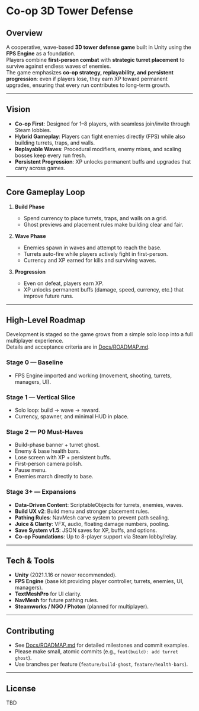 # Co-op 3D Tower Defense

## Overview
A cooperative, wave-based **3D tower defense game** built in Unity using the **FPS Engine** as a foundation.  
Players combine **first-person combat** with **strategic turret placement** to survive against endless waves of enemies.  
The game emphasizes **co-op strategy, replayability, and persistent progression**: even if players lose, they earn XP toward permanent upgrades, ensuring that every run contributes to long-term growth.

---

## Vision
- **Co-op First**: Designed for 1–8 players, with seamless join/invite through Steam lobbies.  
- **Hybrid Gameplay**: Players can fight enemies directly (FPS) while also building turrets, traps, and walls.  
- **Replayable Waves**: Procedural modifiers, enemy mixes, and scaling bosses keep every run fresh.  
- **Persistent Progression**: XP unlocks permanent buffs and upgrades that carry across games.  

---

## Core Gameplay Loop
1. **Build Phase**  
   - Spend currency to place turrets, traps, and walls on a grid.  
   - Ghost previews and placement rules make building clear and fair.  

2. **Wave Phase**  
   - Enemies spawn in waves and attempt to reach the base.  
   - Turrets auto-fire while players actively fight in first-person.  
   - Currency and XP earned for kills and surviving waves.  

3. **Progression**  
   - Even on defeat, players earn XP.  
   - XP unlocks permanent buffs (damage, speed, currency, etc.) that improve future runs.  

---

## High-Level Roadmap
Development is staged so the game grows from a simple solo loop into a full multiplayer experience.  
Details and acceptance criteria are in [Docs/ROADMAP.md](Docs/ROADMAP.md).

### Stage 0 — Baseline
- FPS Engine imported and working (movement, shooting, turrets, managers, UI).  

### Stage 1 — Vertical Slice
- Solo loop: build → wave → reward.  
- Currency, spawner, and minimal HUD in place.  

### Stage 2 — P0 Must-Haves
- Build-phase banner + turret ghost.  
- Enemy & base health bars.  
- Lose screen with XP + persistent buffs.  
- First-person camera polish.  
- Pause menu.  
- Enemies march directly to base.  

### Stage 3+ — Expansions
- **Data-Driven Content**: ScriptableObjects for turrets, enemies, waves.  
- **Build UX v2**: Build menu and stronger placement rules.  
- **Pathing Rules**: NavMesh carve system to prevent path sealing.  
- **Juice & Clarity**: VFX, audio, floating damage numbers, pooling.  
- **Save System v1.5**: JSON saves for XP, buffs, and options.  
- **Co-op Foundations**: Up to 8-player support via Steam lobby/relay.  

---

## Tech & Tools
- **Unity** (2021.1.16 or newer recommended).  
- **FPS Engine** (base kit providing player controller, turrets, enemies, UI, managers).  
- **TextMeshPro** for UI clarity.  
- **NavMesh** for future pathing rules.  
- **Steamworks / NGO / Photon** (planned for multiplayer).  

---

## Contributing
- See [Docs/ROADMAP.md](Docs/ROADMAP.md) for detailed milestones and commit examples.  
- Please make small, atomic commits (e.g., `feat(build): add turret ghost`).  
- Use branches per feature (`feature/build-ghost`, `feature/health-bars`).  

---

## License
TBD
